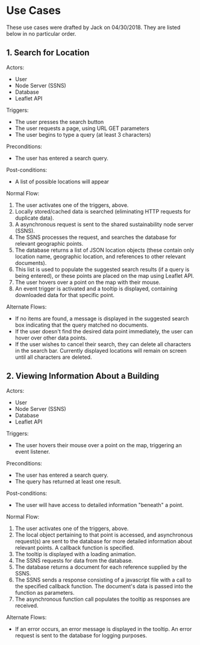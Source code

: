 # Use Cases
These use cases were drafted by Jack on 04/30/2018. They are listed below in no particular order.

## 1. Search for Location
Actors:
 - User
 - Node Server (SSNS)
 - Database
 - Leaflet API

Triggers:
 - The user presses the search button
 - The user requests a page, using URL GET parameters
 - The user begins to type a query (at least 3 characters)

Preconditions:
 - The user has entered a search query.

Post-conditions:
 - A list of possible locations will appear

Normal Flow:
 1. The user activates one of the triggers, above.
 2. Locally stored/cached data is searched (eliminating HTTP requests for duplicate data).
 3. A asynchronous request is sent to the shared sustainability node server (SSNS).
 4. The SSNS processes the request, and searches the database for relevant geographic points.
 5. The database returns a list of JSON location objects (these contain only location name, geographic location, and references to other relevant documents).
 6. This list is used to populate the suggested search results (if a query is being entered), or these points are placed on the map using Leaflet API.
 7. The user hovers over a point on the map with their mouse.
 8. An event trigger is activated and a tooltip is displayed, containing downloaded data for that specific point.

Alternate Flows:
 - If no items are found, a message is displayed in the suggested search box indicating that the query matched no documents.
 - If the user doesn't find the desired data point immediately, the user can hover over other data points.
 - If the user wishes to cancel their search, they can delete all characters in the search bar. Currently displayed locations will remain on screen until all characters are deleted.

## 2. Viewing Information About a Building
Actors:
- User
- Node Server (SSNS)
- Database
- Leaflet API

Triggers:
- The user hovers their mouse over a point on the map, triggering an event listener.

Preconditions:
- The user has entered a search query.
- The query has returned at least one result.

Post-conditions:
- The user will have access to detailed information "beneath" a point.

Normal Flow:
1. The user activates one of the triggers, above.
2. The local object pertaining to that point is accessed, and asynchronous request(s) are sent to the database for more detailed information about relevant points. A callback function is specified.
3. The tooltip is displayed with a loading animation.
4. The SSNS requests for data from the database.
5. The database returns a document for each reference supplied by the SSNS.
6. The SSNS sends a response consisting of a javascript file with a call to the specified callback function. The document's data is passed into the function as parameters.
7. The asynchronous function call populates the tooltip as responses are received.


Alternate Flows:
- If an error occurs, an error message is displayed in the tooltip. An error request is sent to the database for logging purposes.
